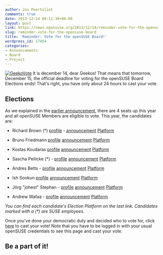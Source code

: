 ```yaml
---
author: Jos Poortvliet
comments: true
date: 2013-12-14 09:11:30+00:00
layout: post
link: https://news.opensuse.org/2013/12/14/reminder-vote-for-the-opensuse-board/
slug: reminder-vote-for-the-opensuse-board
title: 'Reminder: Vote for the openSUSE Board!'
wordpress_id: 17454
categories:
- Announcements
- Board
- Project
---
```


[![GeekoVote](//news.opensuse.org/wp-content/uploads/2012/11/GeekoVote.png)](//news.opensuse.org/wp-content/uploads/2012/11/GeekoVote.png)
It is december 14, dear Geekos! That means that tomorrow, December 15, the official deadline for voting for the openSUSE Board Elections ends! That's right, you have only about 24 hours to cast your vote.


## Elections


As we explained in the [earlier announcement](http://news.opensuse.org/?p=17293), there are 4 seats up this year and all openSUSE Members are eligible to vote. This year, the candidates are:



	
  * Richard Brown (*) [profile](https://connect.opensuse.org/pg/profile/rbrownccb) - [announcement](http://lists.opensuse.org/opensuse-project/2013-11/msg00032.html) [Platform](https://en.opensuse.org/openSUSE:Board_election_2013_platform_rbrownccb)

	
  * Bruno Friedmann [profile](https://connect.opensuse.org/pg/profile/bruno_friedmann) [announcement](http://lists.opensuse.org/opensuse-project/2013-11/msg00040.html) [Platform](https://en.opensuse.org/openSUSE:Board_election_platform_2013_tigerfoot)

	
  * Kostas Koudaras [profile](https://connect.opensuse.org/pg/profile/warlordfff) [announcement](http://lists.opensuse.org/opensuse-project/2013-11/msg00039.html) [Platform](https://en.opensuse.org/openSUSE:Board_election_2013_platform_warlordfff)

	
  * Sascha Peilicke (*) - [profile](https://connect.opensuse.org/pg/profile/saschpe) [announcement](http://lists.opensuse.org/opensuse-project/2013-11/msg00030.html) [Platform](https://en.opensuse.org/openSUSE:Board_election_2013_platform_saschpe)

	
  * Andres Betts - [profile](https://connect.opensuse.org/pg/profile/anditosan) [announcement](http://lists.opensuse.org/opensuse-project/2013-11/msg00018.html) [Platform](https://en.opensuse.org/openSUSE:Board_election_2013_platform_anditosan)

	
  * Ish Sookun [profile](https://connect.opensuse.org/pg/profile/ishwon) [announcement](http://lists.opensuse.org/opensuse-project/2013-11/msg00036.html) [Platform](https://en.opensuse.org/openSUSE:Board_election_2013_platform_ishwon)

	
  * Jörg "johest" Stephan - [profile](https://connect.opensuse.org/pg/profile/johest) [announcement](http://lists.opensuse.org/opensuse-project/2013-11/msg00017.html) [Platform](https://en.opensuse.org/openSUSE:Board_election_2013_platform_johest)

	
  * Andrew Wafaa - [profile](https://connect.opensuse.org/pg/profile/funkypenguin) [announcement](http://lists.opensuse.org/opensuse-project/2013-11/msg00010.html) [Platform](https://en.opensuse.org/openSUSE:Board_election_2013_platform_funkypenguin)


_You can find each candidate's Election Platform on the last link. Candidates marked with a (*) are SUSE employees._

Once you've done your democratic duty and decided who to vote for, click [here](https://connect.opensuse.org/pg/polls/read/digitaltomm/43818/opensuse-board-election-2013) to cast your vote! Note that you have to be logged in with your usual openSUSE credentials to see this page and cast your vote.




## Be a part of it!
